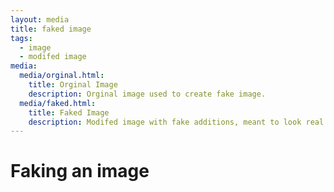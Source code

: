 ```yaml
---
layout: media
title: faked image
tags:
  - image
  - modifed image
media:
  media/orginal.html:
    title: Orginal Image
    description: Orginal image used to create fake image.
  media/faked.html:
    title: Faked Image
    description: Modifed image with fake additions, meant to look real.
---
```


Faking an image
==========================================================================

